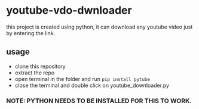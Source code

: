 # youtube-vdo-dwnloader

this project is created using python, it can download any youtube video just by entering the link.

## usage ##

-  clone this repository
-  extract the repo
-  open terminal in the folder and run ```pip install pytube```
-  close the terminal and double click on youtube_downloader.py

### NOTE: PYTHON NEEDS TO BE INSTALLED FOR THIS TO WORK.
